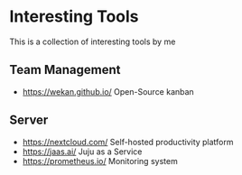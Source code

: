 # Interesting Tools
This is a collection of interesting tools by me

## Team Management
* https://wekan.github.io/ Open-Source kanban

## Server
* https://nextcloud.com/ Self-hosted productivity platform
* https://jaas.ai/ Juju as a Service
* https://prometheus.io/ Monitoring system
